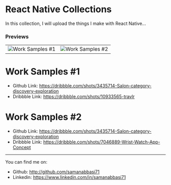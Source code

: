 # React Native Collections
In this collection, I will upload the things I make with React Native...


### Previews
|||
|--|--|
|![Work Samples #1](https://raw.githubusercontent.com/samanabbasi71/react-native-collections/main/Simulator%20Screen%20Recording%20-%20iPhone%2012%20-%202021-10-30%20at%2015.55.38.gif)|![Work Samples #2](https://raw.githubusercontent.com/samanabbasi71/react-native-collections/main/Simulator%20Screen%20Recording%20-%20iPhone%2012%20-%202021-10-30%20at%2016.31.22.gif)


# Work Samples #1
- Github Link: https://dribbble.com/shots/3435714-Salon-category-discovery-exploration
- Dribbble Link: https://dribbble.com/shots/10933565-travlr

# Work Samples #2
- Github Link: https://dribbble.com/shots/3435714-Salon-category-discovery-exploration
- Dribbble Link: https://dribbble.com/shots/7046889-Wrist-Watch-App-Concept

---

You can find me on:

- Github: http://github.com/samanabbasi71
- Linkedin: https://www.linkedin.com/in/samanabbasi71

